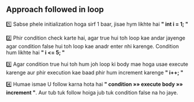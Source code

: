 ## Approach followed in loop

1️⃣ Sabse phele initialization hoga sirf 1 baar, jisae hym likhte hai **" int i = 1; "**

2️⃣ Phir condition check karte hai, agar true hui toh loop kae andar jayenge agar condition false hui toh loop kae anadr enter nhi karenge. Condition hum likhte hai **" i <= 5; "**

3️⃣ Agar condition true hui toh hum joh loop ki body mae hoga usae execute karenge aur phir execution kae baad phir hum increment karenge **" i++; "**

4️⃣ Humae ismae U follow karna hota hai **" condition »» execute body »» increment "**. Aur tub tuk follow hoiga jub tuk condition false na ho jaye.
